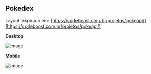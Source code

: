 ## Pokedex 

Layout inspirado em: [https://codeboost.com.br/projetos/pokeapi/](https://codeboost.com.br/projetos/pokeapi/)

**Desktop**

![image](https://user-images.githubusercontent.com/47644815/191391047-747e5264-1824-4e3c-8559-590a91667f06.png)

**Mobile**

![image](https://user-images.githubusercontent.com/47644815/191391111-e43ff08d-94eb-4094-b748-fbaf004de59a.png)